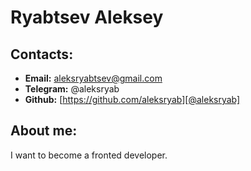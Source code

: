 # Ryabtsev Aleksey

## Contacts:
- **Email:** aleksryabtsev@gmail.com
- **Telegram:** @aleksryab
- **Github:** [https://github.com/aleksryab][@aleksryab]

## About me:
I want to become a fronted developer.


